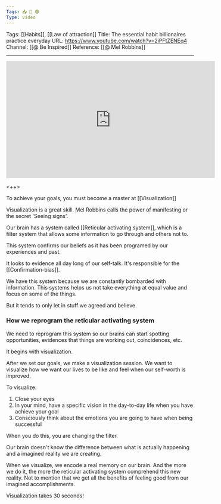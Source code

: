 ```yaml
---
Tags: 📥 🎥 🟢
Type: video
---
```


Tags: [[Habits]], [[Law of attraction]]
Title: The essential habit billionaires practice everyday
URL: https://www.youtube.com/watch?v=2iPFtZENEq4
Channel: [[@ Be Inspired]]
Reference: [[@ Mel Robbins]]

---

<center>
	<iframe width="560" height="315" src="https://www.youtube.com/embed/" frameborder="0" allow="accelerometer; autoplay; encrypted-media; gyroscope; picture-in-picture" allow-fullscreen></iframe>
</center>

<++>

To achieve your goals, you must become a master at [[Visualization]]

Visualization is a great skill. Mel Robbins calls the power of manifesting or the secret 'Seeing signs'.

Our brain has a system called [[Reticular activating system]], which is a filter system that allows some information to go through and others not to.

This system confirms our beliefs as it has been programed by our experiences and past.

It looks to evidence all day long of our self-talk. It's responsible for the [[Confirmation-bias]].

We have this system because we are constantly bombarded with information. This systems helps us not take everything at equal value and focus on some of the things.

But it tends to only let in stuff we agreed and believe.

### How we reprogram the reticular activating system

We need to reprogram this system so our brains can start spotting opportunities, evidences that things are working out, coincidences, etc.

It begins with visualization.

After we set our goals, we make a visualization session. We want to visualize how we want our lives to be like and feel when our self-worth is improved.

To visualize:
1. Close your eyes
2. In your mind, have a specific vision in the day-to-day life when you have achieve your goal
3. Consciously think about the emotions you are going to have when being successful

When you do this, you are changing the filter.

Our brain doesn't know the difference between what is actually happening and a imagined reality we are creating.

When we visualize, we encode a real memory on our brain. And the more we do it, the more the reticular activating system comprehend this new reality. Not to mention that we get all the benefits of feeling good from our imagined accomplishments.

Visualization takes 30 seconds!